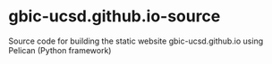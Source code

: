# gbic-ucsd.github.io-source
Source code for building the static website gbic-ucsd.github.io using Pelican (Python framework)
